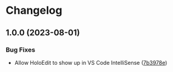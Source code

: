 # Changelog

## 1.0.0 (2023-08-01)


### Bug Fixes

* Allow HoloEdit to show up in VS Code IntelliSense ([7b3978e](https://github.com/araguma/holocure-save-editor/commit/7b3978ef2a373d0b18282d1658b631a0581b2cbe))
